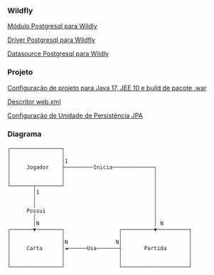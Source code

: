 

### Wildfly

[Módulo Postgresql para Wildly](https://github.com/hmhallan/imersao-jee10/blob/main/wildfly/module.xml#L9)

[Driver Postgresql para Wildfly](https://github.com/hmhallan/imersao-jee10/blob/main/wildfly/datasource.xml#L9)

[Datasource Postgresql para Wildly](https://github.com/hmhallan/imersao-jee10/blob/main/wildfly/datasource.xml#L1)

### Projeto

[Configuração de projeto para Java 17, JEE 10 e build de pacote .war](https://github.com/hmhallan/imersao-jee10/blob/main/descriptors/pom.xml)

[Descritor web.xml](https://github.com/hmhallan/imersao-jee10/blob/main/descriptors/web.xml)

[Configuração de Unidade de Persistência JPA](https://github.com/hmhallan/imersao-jee10/blob/main/descriptors/persistence.xml)


### Diagrama
```
┌────────────────┐                                        
│                │                                        
│                │1                                       
│     Jogador    ├─────────Inicia─────────────┐           
│                │                            │           
│                │                            │           
└───────┬────────┘                            │           
        │1                                    │           
        │                                     │           
        │                                     │           
      Possui                                  │           
        │                                     │           
        │N                                    │ N         
┌───────▼────────┐                 ┌──────────▼──────────┐
│                │                 │                     │
│                │N               N│                     │
│     Carta      │◄──────Usa───────┤       Partida       │
│                │                 │                     │
│                │                 │                     │
└────────────────┘                 └─────────────────────┘
```